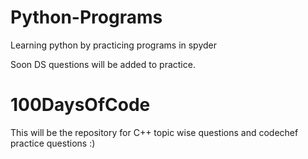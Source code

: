 # Python-Programs
Learning python by practicing programs in spyder

Soon DS questions will be added to practice.

# 100DaysOfCode 
This will be the repository for C++ topic wise questions and codechef practice questions :)
